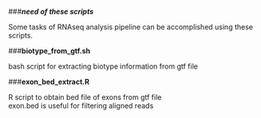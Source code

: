 ###_**need of these scripts**_

Some tasks of RNAseq analysis pipeline can be accomplished using these scripts.

###**biotype_from_gtf.sh**

bash script for extracting biotype information from gtf file

###**exon_bed_extract.R**

R script to obtain bed file of exons from gtf file<br>
exon.bed is useful for filtering aligned reads
